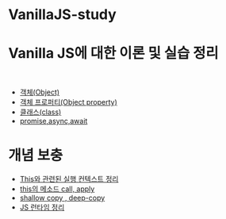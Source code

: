 # VanillaJS-study
<h1>Vanilla JS에 대한 이론 및 실습 정리</h1>
<br>
<ul>
<li><a href="/object/object.md">객체(Object)</a></li>
<li><a href="/obj-property/obj-property.md">객체 프로퍼티(Object property)</a></li>
<li><a href="/class/class.md">클래스(class)</a></li>
<li><a href="/promise,async,await/promise,async,await.md">promise,async,await</a></li>
</ul>


<h1>개념 보충</h1>
<ul>
<li><a href="/etc/EC.md">This와 관련된 실행 컨텍스트 정리</a></li>
<li><a href="/etc/this-method.md">this의 메소드 call, apply</a></li>
<li><a href="/etc/SD-copy.md">shallow copy , deep-copy</a></li>
<li><a href="/etc/JSruntime.md">JS 런타임 정리</a></li>

</ul>